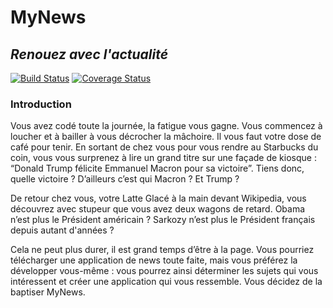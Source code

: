 # MyNews
## *Renouez avec l'actualité*

[![Build Status](https://travis-ci.org/troturier/MyNews.svg?branch=master)](https://travis-ci.org/troturier/MyNews) [![Coverage Status](https://coveralls.io/repos/github/troturier/MyNews/badge.svg?branch=master)](https://coveralls.io/github/troturier/MyNews?branch=master)

### Introduction
Vous avez codé toute la journée, la fatigue vous gagne. Vous commencez à loucher et à bailler à vous décrocher la mâchoire. Il vous faut votre dose de café pour tenir. En sortant de chez vous pour vous rendre au Starbucks du coin, vous vous surprenez à lire un grand titre sur une façade de kiosque : “Donald Trump félicite Emmanuel Macron pour sa victoire”. Tiens donc, quelle victoire ? D’ailleurs c’est qui Macron ? Et Trump ?

De retour chez vous, votre Latte Glacé à la main devant Wikipedia, vous découvrez avec stupeur que vous avez deux wagons de retard. Obama n’est plus le Président américain ? Sarkozy n’est plus le Président français depuis autant d'années ?

Cela ne peut plus durer, il est grand temps d’être à la page. Vous pourriez télécharger une application de news toute faite, mais vous préférez la développer vous-même : vous pourrez ainsi déterminer les sujets qui vous intéressent et créer une application qui vous ressemble. Vous décidez de la baptiser MyNews.
